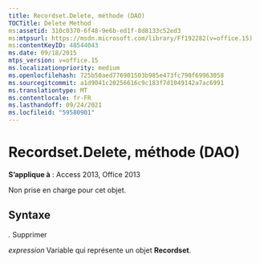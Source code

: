 ```yaml
---
title: Recordset.Delete, méthode (DAO)
TOCTitle: Delete Method
ms:assetid: 310c0370-6f48-9e6b-ed1f-8d8133c52ed3
ms:mtpsurl: https://msdn.microsoft.com/library/Ff192282(v=office.15)
ms:contentKeyID: 48544043
ms.date: 09/18/2015
mtps_version: v=office.15
ms.localizationpriority: medium
ms.openlocfilehash: 725b50aed776901503b985e473fc790f69963058
ms.sourcegitcommit: a1d9041c20256616c9c183f7d1049142a7ac6991
ms.translationtype: MT
ms.contentlocale: fr-FR
ms.lasthandoff: 09/24/2021
ms.locfileid: "59580901"
---
```

# <a name="recordsetdelete-method-dao"></a>Recordset.Delete, méthode (DAO)


**S’applique à** : Access 2013, Office 2013

Non prise en charge pour cet objet.

## <a name="syntax"></a>Syntaxe

*.* Supprimer

*expression* Variable qui représente un objet **Recordset**.


